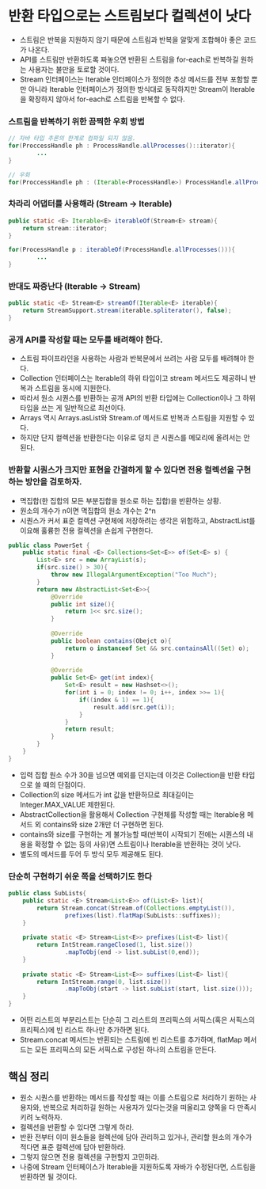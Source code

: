 # 반환 타입으로는 스트림보다 컬렉션이 낫다

- 스트림은 반복을 지원하지 않기 때문에 스트림과 반복을 알맞게 조합해야 좋은 코드가 나온다.
- API를 스트림만 반환하도록 짜놓으면 반환된 스트림을 for-each로 반복하길 원하는 사용자는 불만을 토로할 것이다.
- Stream 인터페이스는 Iterable 인터페이스가 정의한 추상 메서드를 전부 포함할 뿐만 아니라 Iterable 인터페이스가 정의한 방식대로
동작하지만 Stream이 Iterable을 확장하지 않아서 for-each로 스트림을 반복할 수 없다.

### 스트림을 반복하기 위한 끔찍한 우회 방법

```java
// 자바 타입 추론의 한계로 컴파일 되지 않음.
for(ProccessHandle ph : ProcessHandle.allProcesses()::iterator){
        ...
}

// 우회
for(ProccessHandle ph : (Iterable<ProcessHandle>) ProcessHandle.allProcesses()::iterator)
```

### 차라리 어댑터를 사용해라 (Stream -> Iterable)

```java
public static <E> Iterable<E> iterableOf(Stream<E> stream){
    return stream::iterator;
}

for(ProcessHandle p : iterableOf(ProcessHandle.allProcesses())){
        ...
}
```

### 반대도 짜증난다 (Iterable -> Stream)

```java
public static <E> Stream<E> streamOf(Iterable<E> iterable){
    return StreamSupport.stream(iterable.spliterator(), false);
}
```

### 공개 API를 작성할 때는 모두를 배려해야 한다.

- 스트림 파이프라인을 사용하는 사람과 반복문에서 쓰려는 사람 모두를 배려해야 한다.
- Collection 인터페이스는 Iterable의 하위 타입이고 stream 메서드도 제공하니 반복과 스트림을 동시에 지원한다.
- 따라서 원소 시퀀스를 반환하는 공개 API의 반환 타입에는 Collection이나 그 하위 타입을 쓰는 게 일반적으로 최선이다.
- Arrays 역시 Arrays.asList와 Stream.of 메서드로 반복과 스트림을 지원할 수 있다.
- 하지만 단지 컬렉션을 반환한다는 이유로 덩치 큰 시퀀스를 메모리에 올려서는 안 된다.

### 반환할 시퀀스가 크지만 표현을 간결하게 할 수 있다면 전용 컬렉션을 구현하는 방안을 검토하자.

- 멱집합(한 집합의 모든 부분집합을 원소로 하는 집합)을 반환하는 상황.
- 원소의 개수가 n이면 멱집합의 원소 개수는 2^n
- 시퀀스가 커서 표준 컬렉션 구현체에 저장하려는 생각은 위험하고, AbstractList를 이요해 훌륭한 전용 컬렉션을 손쉽게 구현한다.

```java
public class PowerSet {
    public static final <E> Collections<Set<E>> of(Set<E> s) {
        List<E> src = new ArrayList(s);
        if(src.size() > 30){
            throw new IllegalArgumentException("Too Much");
        }
        return new AbstractList<Set<E>>{
            @Override
            public int size(){
                return 1<< src.size();
            }
            
            @Override
            public boolean contains(Obejct o){
                return o instanceof Set && src.containsAll((Set) o);
            }
            
            @Override
            public Set<E> get(int index){
                Set<E> result = new Hashset<>();
                for(int i = 0; index != 0; i++, index >>= 1){
                    if((index & 1) == 1){
                        result.add(src.get(i));
                    }
                }
                return result;
            }
        }
    }
}
```
- 입력 집합 원소 수가 30을 넘으면 예외를 던지는데 이것은 Collection을 반환 타입으로 쓸 때의 단점이다.
- Collection의 size 메서드가 int 값을 반환하므로 최대길이는 Integer.MAX_VALUE 제한된다.
- AbstractCollection을 활용해서 Collection 구현체를 작성할 때는 Iterable용 메서드 외 contains와 size 2개만 더 구현하면 된다.
- contains와 size를 구현하는 게 불가능할 때(반복이 시작되기 전에는 시퀀스의 내용을 확정할 수 없는 등의 사유)면 스트림이나 Iterable을 반환하는
것이 낫다.
- 별도의 메서드를 두어 두 방식 모두 제공해도 된다.

### 단순히 구현하기 쉬운 쪽을 선택하기도 한다

```java
public class SubLists{
    public static <E> Stream<List<E>> of(List<E> list){
        return Stream.concat(Stream.of(Collections.emptyList()),
                prefixes(list).flatMap(SubLists::suffixes));
    }
    
    private static <E> Stream<List<E>> prefixes(List<E> list){
        return IntStream.rangeClosed(1, list.size())
                .mapToObj(end -> list.subList(0,end));
    }
    
    private static <E> Stream<List<E>> suffixes(List<E> list){
        return IntStream.range(0, list.size())
                .mapToObj(start -> list.subList(start, list.size()));
    }
}
```

- 어떤 리스트의 부분리스트는 단순히 그 리스트의 프리픽스의 서픽스(혹은 서픽스의 프리픽스)에 빈 리스트 하나만 추가하면 된다.
- Stream.concat 메서드는 반횐되는 스트림에 빈 리스트를 추가하며, flatMap 메서드는 모든 프리픽스의 모든 서픽스로 구성된 하나의 스트림을 만든다.

## 핵심 정리

- 원소 시퀀스를 반환하는 메서드를 작성할 때는 이를 스트림으로 처리하기 원하는 사용자와, 반복으로 처리하길 원하는
사용자가 있다는것을 떠올리고 양쪽을 다 만족시키려 노력하자.
- 컬렉션을 반환할 수 있다면 그렇게 하라.
- 반환 전부터 이미 원소들을 컬렉션에 담아 관리하고 있거나, 관리할 원소의 개수가 적다면 표준 컬렉션에 담아 반환하라.
- 그렇지 않으면 전용 컬렉션을 구현할지 고민하라.
- 나중에 Stream 인터페이스가 Iterable을 지원하도록 자바가 수정된다면, 스트림을 반환하면 될 것이다.

